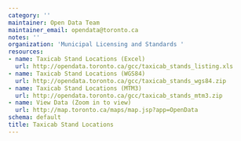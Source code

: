 ```yaml
---
category: ''
maintainer: Open Data Team
maintainer_email: opendata@toronto.ca
notes: ''
organization: 'Municipal Licensing and Standards '
resources:
- name: Taxicab Stand Locations (Excel)
  url: http://opendata.toronto.ca/gcc/taxicab_stands_listing.xls
- name: Taxicab Stand Locations (WGS84)
  url: http://opendata.toronto.ca/gcc/taxicab_stands_wgs84.zip
- name: Taxicab Stand Locations (MTM3)
  url: http://opendata.toronto.ca/gcc/taxicab_stands_mtm3.zip
- name: View Data (Zoom in to view)
  url: http://map.toronto.ca/maps/map.jsp?app=OpenData
schema: default
title: Taxicab Stand Locations
---
```


